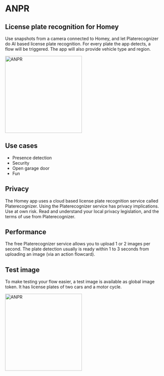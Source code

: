 # ANPR
## License plate recognition for Homey ##
Use snapshots from a camera connected to Homey, and let Platerecognizer do AI based license plate recognition. For every plate the app detects, a flow will be triggered. The app will also provide vehicle type and region.

<img src="https://aws1.discourse-cdn.com/business4/uploads/athom/original/3X/6/f/6f0957c6d850fb69e8c70c1838c33abe8027ca8a.jpeg" alt="ANPR" width="250">

## Use cases ##
* Presence detection
* Security
* Open garage door
* Fun

## Privacy ##
The Homey app uses a cloud based license plate recognition service called Platerecognizer. Using the Platerecognizer service has privacy implications. Use at own risk. Read and understand your local privacy legislation, and the terms of use from Platerecognizer.

## Performance ##
The free Platerecognizer service allows you to upload 1 or 2 images per second. The plate detection usually is ready within 1 to 3 seconds from uploading an image (via an action flowcard).

## Test image ##
To make testing your flow easier, a test image is available as global image token. It has license plates of two cars and a motor cycle.

<img src="https://aws1.discourse-cdn.com/business4/uploads/athom/original/3X/3/a/3ad14d18b336841922871f43b577d74b1bdd893c.jpeg" alt="ANPR" width="250">

